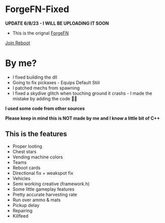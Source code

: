 # ForgeFN-Fixed

**UPDATE 6/8/23 - I WILL BE UPLOADING IT SOON**


* This is the orignal [ForgeFN](https://github.com/ForgeFN/Forge)

[Join Reboot](https://discord.gg/reboot)

# By me?
* I fixed building the dll
* Going to fix pickaxes - Equips Default Stiil
* I patched mechs from spawning
* I fixed a skydive glitch when touching ground it crashs - I made the mistake by adding the code 🤷‍♂️

**I used some code from other sources**

**Please keep in mind this is NOT made by me and I know a little bit of C++**

## This is the features
- Proper looting
- Chest stars
- Vending machine colors
- Teams
- Reboot cards
- Directional fix + weakspot fix
- Vehicles
- Semi working creative (framework.h)
- Some little gameplay features
- Pretty accurate harvesting rate
- Run over ammo & mats
- Pickup delay
- Repairing
- Killfeed
